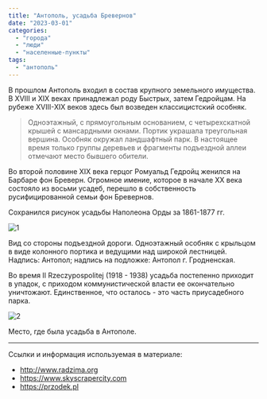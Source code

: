 ```yaml
---
title: "Антополь, усадьба Бревернов"
date: "2023-03-01"
categories: 
  - "города"
  - "люди"
  - "населенные-пункты"
tags: 
  - "антополь"
---
```


В прошлом Антополь входил в состав крупного земельного имущества. В XVIII и XIX веках принадлежал роду Быстрых, затем Гедройцам. На рубеже XVIII-XIX веков здесь был возведен классицистский особняк.

> Одноэтажный, с прямоугольным основанием, с четырехскатной крышей с мансардными окнами. Портик украшала треугольная вершина. Особняк окружал ландшафтный парк. В настоящее время только группы деревьев и фрагменты подъездной аллеи отмечают место бывшего обители.

Во второй половине XIX века герцог Ромуальд Гедройц женился на Барбаре фон Бреверн. Огромное имение, которое в начале XX века состояло из восьми усадеб, перешло в собственность русифицированной семьи фон Бревернов.

Сохранился рисунок усадьбы Наполеона Орды за 1861-1877 гг.

<img src="https://i.ibb.co/nwXv66P/1.webp" alt="1" border="0">

Вид со стороны подъездной дороги. Одноэтажный особняк с крыльцом в виде колонного портика и ведущими над широкой лестницей. Надпись: Антопол; надпись на подложке: Антопол г. Гродненская.

Во время II Rzeczypospolitej (1918 - 1938) усадьба постепенно приходит в упадок, с приходом коммунистической власти ее окончательно уничтожают. Единственное, что осталось - это часть приусадебного парка.

<img src="https://i.ibb.co/12MTDj6/2.webp" alt="2" border="0">

Место, где была усадьба в Антополе.

***

Ссылки и информация используемая в материале:

- http://www.radzima.org
- https://www.skyscrapercity.com
- https://przodek.pl
